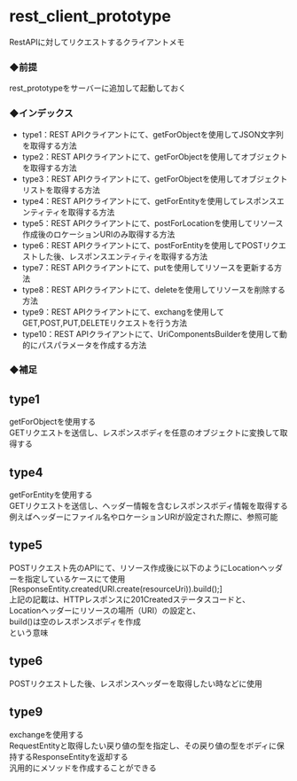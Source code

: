 # rest_client_prototype
RestAPIに対してリクエストするクライアントメモ

### ◆前提  
rest_prototypeをサーバーに追加して起動しておく
 
 
### ◆インデックス
 - type1：REST APIクライアントにて、getForObjectを使用してJSON文字列を取得する方法  
 - type2：REST APIクライアントにて、getForObjectを使用してオブジェクトを取得する方法 
 - type3：REST APIクライアントにて、getForObjectを使用してオブジェクトリストを取得する方法  
 - type4：REST APIクライアントにて、getForEntityを使用してレスポンスエンティティを取得する方法
 - type5：REST APIクライアントにて、postForLocationを使用してリソース作成後のロケーションURIのみ取得する方法
 - type6：REST APIクライアントにて、postForEntityを使用してPOSTリクエストした後、レスポンスエンティティを取得する方法 
 - type7：REST APIクライアントにて、putを使用してリソースを更新する方法
 - type8：REST APIクライアントにて、deleteを使用してリソースを削除する方法
 - type9：REST APIクライアントにて、exchangを使用してGET,POST,PUT,DELETEリクエストを行う方法
 - type10：REST APIクライアントにて、UriComponentsBuilderを使用して動的にパスパラメータを作成する方法

  
### ◆補足  
## type1  
getForObjectを使用する  
GETリクエストを送信し、レスポンスボディを任意のオブジェクトに変換して取得する

## type4  
getForEntityを使用する  
GETリクエストを送信し、ヘッダー情報を含むレスポンスボディ情報を取得する  
例えばヘッダーにファイル名やロケーションURIが設定された際に、参照可能  

## type5  
POSTリクエスト先のAPIにて、リソース作成後に以下のようにLocationヘッダーを指定しているケースにて使用  
[ResponseEntity.created(URI.create(resourceUri)).build();]  
上記の記載は、HTTPレスポンスに201Createdステータスコードと、  
Locationヘッダーにリソースの場所（URI）の設定と、  
build()は空のレスポンスボディを作成  
という意味

## type6 
POSTリクエストした後、レスポンスヘッダーを取得したい時などに使用

## type9 
exchangeを使用する  
RequestEntityと取得したい戻り値の型を指定し、その戻り値の型をボディに保持するResponseEntityを返却する  
汎用的にメソッドを作成することができる


